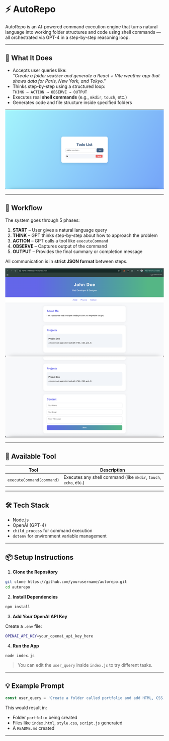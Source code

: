 # ⚡ AutoRepo

AutoRepo is an AI-powered command execution engine that turns natural language into working folder structures and code using shell commands — all orchestrated via GPT-4 in a step-by-step reasoning loop.

---

## 🚀 What It Does

- Accepts user queries like:  
  _"Create a folder `weather` and generate a React + Vite weather app that shows data for Paris, New York, and Tokyo."_
- Thinks step-by-step using a structured loop:  
  `THINK → ACTION → OBSERVE → OUTPUT`
- Executes real **shell commands** (e.g., `mkdir`, `touch`, etc.)
- Generates code and file structure inside specified folders

![Todo](./images/todo.png)

---

## 🧠 Workflow

The system goes through 5 phases:

1. **START** – User gives a natural language query
2. **THINK** – GPT thinks step-by-step about how to approach the problem
3. **ACTION** – GPT calls a tool like `executeCommand`
4. **OBSERVE** – Captures output of the command
5. **OUTPUT** – Provides the final summary or completion message

All communication is in **strict JSON format** between steps.

![Portfolio](./images/portfolio.png)
![Portfolio](./images/portfolio1.png)

---

## 🔧 Available Tool

| Tool | Description |
|------|-------------|
| `executeCommand(command)` | Executes any shell command (like `mkdir`, `touch`, `echo`, etc.) |

---

## 🛠 Tech Stack

- Node.js
- OpenAI (GPT-4)
- `child_process` for command execution
- `dotenv` for environment variable management

---

## 📦 Setup Instructions

1. **Clone the Repository**

```bash
git clone https://github.com/yourusername/autorepo.git
cd autorepo
````

2. **Install Dependencies**

```bash
npm install
```

3. **Add Your OpenAI API Key**

Create a `.env` file:

```bash
OPENAI_API_KEY=your_openai_api_key_here
```

4. **Run the App**

```bash
node index.js
```

> You can edit the `user_query` inside `index.js` to try different tasks.

---

## 💡 Example Prompt

```js
const user_query = 'Create a folder called portfolio and add HTML, CSS, and JavaScript files for a landing page. Also create a README with basic instructions.'
```

This would result in:

* Folder `portfolio` being created
* Files like `index.html`, `style.css`, `script.js` generated
* A `README.md` created

---

